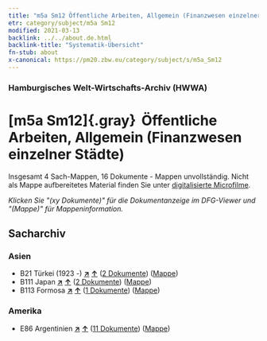 ```yaml
---
title: "m5a Sm12 Öffentliche Arbeiten, Allgemein (Finanzwesen einzelner Städte)"
etr: category/subject/m5a Sm12
modified: 2021-03-13
backlink: ../../about.de.html
backlink-title: "Systematik-Übersicht"
fn-stub: about
x-canonical: https://pm20.zbw.eu/category/subject/s/m5a_Sm12
---
```


### Hamburgisches Welt-Wirtschafts-Archiv (HWWA)
# [m5a Sm12]{.gray}&#8201; Öffentliche Arbeiten, Allgemein (Finanzwesen einzelner Städte)&#160; 




Insgesamt 4 Sach-Mappen, 16 Dokumente - Mappen unvollständig.
Nicht als Mappe aufbereitetes Material finden Sie unter [digitalisierte Microfilme](/film/h1_sh.de.html).

_Klicken Sie "(xy Dokumente)" für die Dokumentanzeige im DFG-Viewer und "(Mappe)" für Mappeninformation._

## Sacharchiv




### Asien

- B21 Türkei (1923 -) [**&nearr;**](../../../geo/i/141111/about.de.html "Türkei (1923 -) (alle Mappen)") [**&uarr;**](../../../geo/about.de.html#B21 "Ländersystematik") (<a href="https://pm20.zbw.eu/dfgview/sh/141111,144907" title="über: Türkei (1923 -) : Öffentliche Arbeiten, Allgemein (Finanzwesen einzelner Städte)" target="_blank">2 Dokumente</a>) ([Mappe](../../../../folder/sh/1411xx/141111/1449xx/144907/about.de.html))
- B111 Japan [**&nearr;**](../../../geo/i/141272/about.de.html "Japan (alle Mappen)") [**&uarr;**](../../../geo/about.de.html#B111 "Ländersystematik") (<a href="https://pm20.zbw.eu/dfgview/sh/141272,144907" title="über: Japan : Öffentliche Arbeiten, Allgemein (Finanzwesen einzelner Städte)" target="_blank">2 Dokumente</a>) ([Mappe](../../../../folder/sh/1412xx/141272/1449xx/144907/about.de.html))
- B113 Formosa [**&nearr;**](../../../geo/i/141274/about.de.html "Formosa (alle Mappen)") [**&uarr;**](../../../geo/about.de.html#B113 "Ländersystematik") (<a href="https://pm20.zbw.eu/dfgview/sh/141274,144907" title="über: Formosa : Öffentliche Arbeiten, Allgemein (Finanzwesen einzelner Städte)" target="_blank">1 Dokumente</a>) ([Mappe](../../../../folder/sh/1412xx/141274/1449xx/144907/about.de.html))

### Amerika

- E86 Argentinien [**&nearr;**](../../../geo/i/141692/about.de.html "Argentinien (alle Mappen)") [**&uarr;**](../../../geo/about.de.html#E86 "Ländersystematik") (<a href="https://pm20.zbw.eu/dfgview/sh/141692,144907" title="über: Argentinien : Öffentliche Arbeiten, Allgemein (Finanzwesen einzelner Städte)" target="_blank">11 Dokumente</a>) ([Mappe](../../../../folder/sh/1416xx/141692/1449xx/144907/about.de.html))


